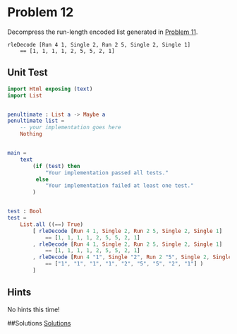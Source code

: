 # Problem 12

Decompress the run-length encoded list generated in [Problem 11](p/p11.md).

```
rleDecode [Run 4 1, Single 2, Run 2 5, Single 2, Single 1]
    == [1, 1, 1, 1, 2, 5, 5, 2, 1]
```
## Unit Test
```elm
import Html exposing (text)
import List


penultimate : List a -> Maybe a
penultimate list =
    -- your implementation goes here
    Nothing


main =
    text
        (if (test) then
            "Your implementation passed all tests."
         else
            "Your implementation failed at least one test."
        )


test : Bool
test =
    List.all ((==) True)
        [ rleDecode [Run 4 1, Single 2, Run 2 5, Single 2, Single 1] 
            == [1, 1, 1, 1, 2, 5, 5, 2, 1]
        , rleDecode [Run 4 1, Single 2, Run 2 5, Single 2, Single 1]
            == [1, 1, 1, 1, 2, 5, 5, 2, 1]
        , rleDecode [Run 4 "1", Single "2", Run 2 "5", Single 2, Single 1]
            == ["1", "1", "1", "1", "2", "5", "5", "2", "1"] )
        ]
```

## Hints
No hints this time! 

##Solutions 
[Solutions](../s/s11.md)